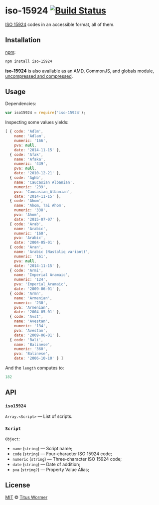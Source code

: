 # iso-15924 [![Build Status][build-badge]][build-page]

[ISO 15924][iso] codes in an accessible format, all of them.

## Installation

[npm][]:

```bash
npm install iso-15924
```

**iso-15924** is also available as an AMD, CommonJS, and globals
module, [uncompressed and compressed][releases].

## Usage

Dependencies:

```javascript
var iso15924 = require('iso-15924');
```

Inspecting some values yields:

```js
[ { code: 'Adlm',
    name: 'Adlam',
    numeric: '166',
    pva: null,
    date: '2014-11-15' },
  { code: 'Afak',
    name: 'Afaka',
    numeric: '439',
    pva: null,
    date: '2010-12-21' },
  { code: 'Aghb',
    name: 'Caucasian Albanian',
    numeric: '239',
    pva: 'Caucasian_Albanian',
    date: '2014-11-15' },
  { code: 'Ahom',
    name: 'Ahom, Tai Ahom',
    numeric: '338',
    pva: 'Ahom',
    date: '2015-07-07' },
  { code: 'Arab',
    name: 'Arabic',
    numeric: '160',
    pva: 'Arabic',
    date: '2004-05-01' },
  { code: 'Aran',
    name: 'Arabic (Nastaliq variant)',
    numeric: '161',
    pva: null,
    date: '2014-11-15' },
  { code: 'Armi',
    name: 'Imperial Aramaic',
    numeric: '124',
    pva: 'Imperial_Aramaic',
    date: '2009-06-01' },
  { code: 'Armn',
    name: 'Armenian',
    numeric: '230',
    pva: 'Armenian',
    date: '2004-05-01' },
  { code: 'Avst',
    name: 'Avestan',
    numeric: '134',
    pva: 'Avestan',
    date: '2009-06-01' },
  { code: 'Bali',
    name: 'Balinese',
    numeric: '360',
    pva: 'Balinese',
    date: '2006-10-10' } ]
```

And the `length` computes to:

```js
182
```

## API

### `iso15924`

`Array.<Script>` — List of scripts.

### `Script`

`Object`:

*   `name` (`string`) — Script name;
*   `code` (`string`) — Four-character ISO 15924 code;
*   `numeric` (`string`) — Three-character ISO 15924 code;
*   `date` (`string`) — Date of addition;
*   `pva` (`string?`) — Property Value Alias;

## License

[MIT][license] © [Titus Wormer][author]

<!-- Definition -->

[build-badge]: https://img.shields.io/travis/wooorm/iso-15924.svg

[build-page]: https://travis-ci.org/wooorm/iso-15924

[npm]: https://docs.npmjs.com/cli/install

[releases]: https://github.com/wooorm/iso-15924/releases

[license]: LICENSE

[author]: http://wooorm.com

[iso]: http://unicode.org/iso15924/

